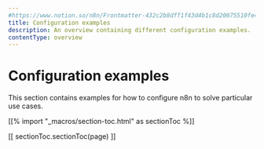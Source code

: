 ```yaml
---
#https://www.notion.so/n8n/Frontmatter-432c2b8dff1f43d4b1c8d20075510fe4
title: Configuration examples
description: An overview containing different configuration examples.
contentType: overview
---
```


# Configuration examples

This section contains examples for how to configure n8n to solve particular use cases.

[[% import "_macros/section-toc.html" as sectionToc %]]

[[ sectionToc.sectionToc(page) ]]
